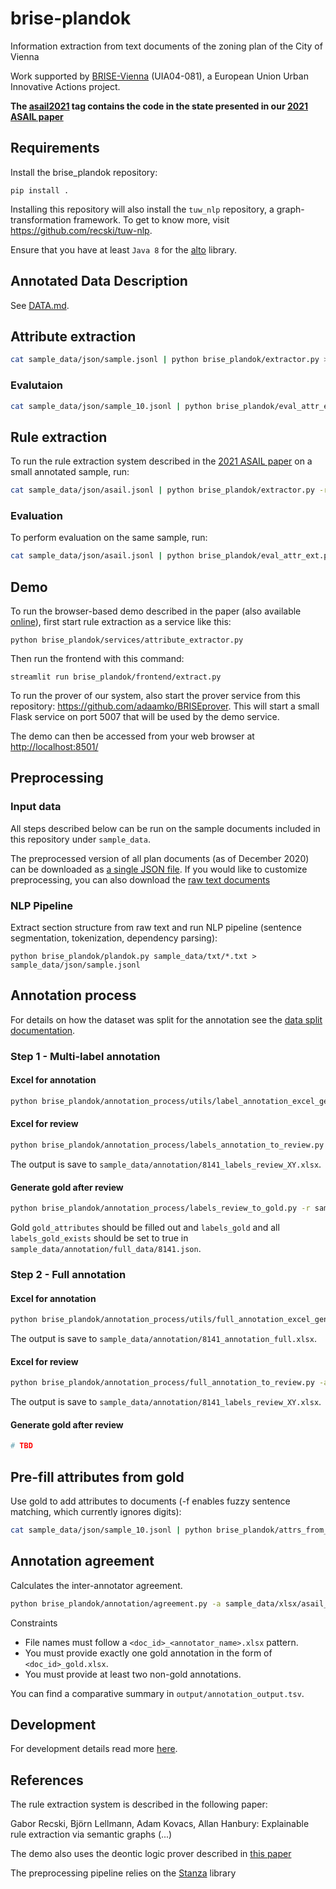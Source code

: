 # brise-plandok

Information extraction from text documents of the zoning plan of the City of Vienna

Work supported by [BRISE-Vienna](https://smartcity.wien.gv.at/en/brise/) (UIA04-081), a European Union Urban Innovative Actions project.

__The [asail2021](https://github.com/recski/brise-plandok/tree/asail2021) tag contains the code in the state presented in our [2021 ASAIL paper](#references)__

## Requirements

Install the brise_plandok repository:

```
pip install .
```

Installing this repository will also install the `tuw_nlp` repository, a graph-transformation framework. To get to know more, visit https://github.com/recski/tuw-nlp.

Ensure that you have at least `Java 8` for the [alto](https://github.com/coli-saar/alto) library.


## Annotated Data Description

See [DATA.md](./DATA.md).

## Attribute extraction

```bash
cat sample_data/json/sample.jsonl | python brise_plandok/extractor.py > output/sample_attr.jsonl
```

### Evalutaion

```bash
cat sample_data/json/sample_10.jsonl | python brise_plandok/eval_attr_ext.py
```

## Rule extraction

To run the rule extraction system described in the [2021 ASAIL paper](#references) on a small annotated sample, run:

```bash
cat sample_data/json/asail.jsonl | python brise_plandok/extractor.py -r > output/asail_rules.jsonl
```

### Evaluation

To perform evaluation on the same sample, run:

```bash
cat sample_data/json/asail.jsonl | python brise_plandok/eval_attr_ext.py -r
```

## Demo

To run the browser-based demo described in the paper (also available [online](https://ir-group.ec.tuwien.ac.at/brise-extract)), first start rule extraction as a service like this:

```
python brise_plandok/services/attribute_extractor.py
```

Then run the frontend with this command:

```
streamlit run brise_plandok/frontend/extract.py
```

To run the prover of our system, also start the prover service from this repository: https://github.com/adaamko/BRISEprover. This will start a small Flask service on port 5007 that will be used by the demo service.

The demo can then be accessed from your web browser at [http://localhost:8501/](http://localhost:8501/)

## Preprocessing

### Input data

All steps described below can be run on the sample documents included in this repository under `sample_data`.

The preprocessed version of all plan documents (as of December 2020) can be
downloaded as [a single JSON file](https://url.tuwien.at/ndnre). If you would like
to customize preprocessing, you can also download the [raw text documents](https://url.tuwien.at/eydmo)

### NLP Pipeline

Extract section structure from raw text and run NLP pipeline (sentence segmentation, tokenization, dependency parsing):

```
python brise_plandok/plandok.py sample_data/txt/*.txt > sample_data/json/sample.jsonl
```

## Annotation process

For details on how the dataset was split for the annotation see the [data split documentation](brise_plandok/annotation_process/documentation.md).

### Step 1 - Multi-label annotation

#### Excel for annotation

```bash
python brise_plandok/annotation_process/utils/label_annotation_excel_generator.py -d sample_data/annotation/full_data/8141.json -o sample_data/annotation/8141_annotation_labels.xlsx
```

#### Excel for review

```bash
python brise_plandok/annotation_process/labels_annotation_to_review.py -a sample_data/annotation/01/phase1/upload/8141.xlsx sample_data/annotation/02/phase1/upload/8141.xlsx -d sample_data/annotation/full_data/8141.json -g data/train/ -of sample_data/annotation/8141_labels_review_XY.xlsx -r
```
The output is save to `sample_data/annotation/8141_labels_review_XY.xlsx`.

#### Generate gold after review

```bash
python brise_plandok/annotation_process/labels_review_to_gold.py -r sample_data/annotation/8141_labels_review_XY.xlsx -d sample_data/annotation/full_data/8141.json -g data/train/
```

Gold `gold_attributes` should be filled out and `labels_gold` and all `labels_gold_exists` should be set to true in `sample_data/annotation/full_data/8141.json`.

### Step 2 - Full annotation

#### Excel for annotation

```bash
python brise_plandok/annotation_process/utils/full_annotation_excel_generator.py -d sample_data/annotation/full_data/8141.json -df data/train -o sample_data/annotation/8141_annotation_full.xlsx
```
The output is save to `sample_data/annotation/8141_annotation_full.xlsx`.

#### Excel for review

```bash
python brise_plandok/annotation_process/full_annotation_to_review.py -a sample_data/annotation/01/phase2/upload/8141.xlsx sample_data/annotation/02/phase2/upload/8141.xlsx -d sample_data/annotation/full_data/8141.json -g data/train/ -of sample_data/annotation/8141_full_review_XY.xlsx -r
```
The output is save to `sample_data/annotation/8141_labels_review_XY.xlsx`.

#### Generate gold after review

```bash
# TBD
```

## Pre-fill attributes from gold

Use gold to add attributes to documents (-f enables fuzzy sentence matching, which currently ignores digits):

```bash
cat sample_data/json/sample_10.jsonl | python brise_plandok/attrs_from_gold.py -g data/train -f > sample_data/json/sample_10_prefilled.jsonl
```

## Annotation agreement

Calculates the inter-annotator agreement.

```bash
python brise_plandok/annotation/agreement.py -a sample_data/xlsx/asail_annot1.xlsx sample_data/xlsx/asail_annot2.xlsx sample_data/xlsx/asail_gold.xlsx -of output/annotation_output.tsv
```
Constraints

- File names must follow a `<doc_id>_<annotator_name>.xlsx` pattern.
- You must provide exactly one gold annotation in the form of `<doc_id>_gold.xlsx`.
- You must provide at least two non-gold annotations.

You can find a comparative summary in `output/annotation_output.tsv`.

## Development

For development details read more [here](./DEVELOPMENT.md).

## References

The rule extraction system is described in the following paper:

Gabor Recski, Björn Lellmann, Adam Kovacs, Allan Hanbury: Explainable rule extraction via semantic graphs (...)

The demo also uses the deontic logic prover described in [this paper](http://www.collegepublications.co.uk/DEON/submission%20Ciabattoni%20Lellmann.pdf)

The preprocessing pipeline relies on the [Stanza](https://stanfordnlp.github.io/stanza/#citing-stanza-in-papers) library
